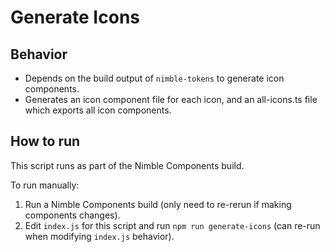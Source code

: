 # Generate Icons

## Behavior

-   Depends on the build output of `nimble-tokens` to generate icon components.
-   Generates an icon component file for each icon, and an all-icons.ts file which exports all icon components.

## How to run

This script runs as part of the Nimble Components build.

To run manually:

1. Run a Nimble Components build (only need to re-rerun if making components changes).
2. Edit `index.js` for this script and run `npm run generate-icons` (can re-run when modifying `index.js` behavior).
